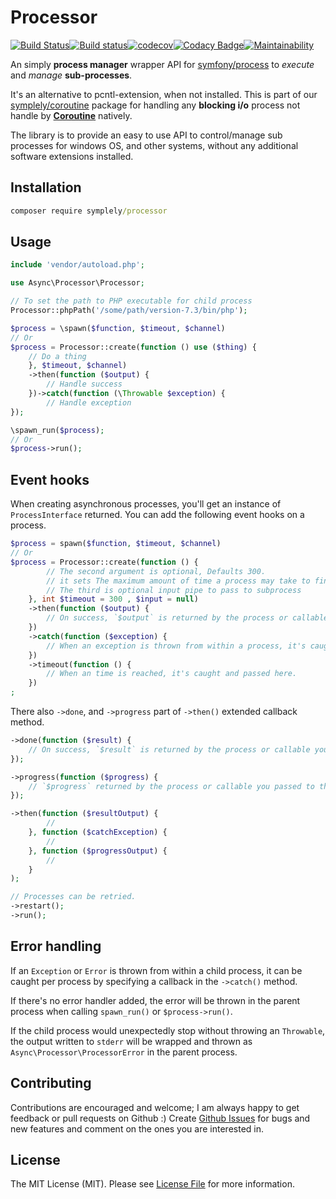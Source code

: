 # Processor

[![Build Status](https://travis-ci.org/symplely/processor.svg?branch=master)](https://travis-ci.org/symplely/processor)[![Build status](https://ci.appveyor.com/api/projects/status/nao2cjdlx1n9ka28/branch/master?svg=true)](https://ci.appveyor.com/project/techno-express/processor-hrjtw/branch/master)[![codecov](https://codecov.io/gh/symplely/processor/branch/master/graph/badge.svg)](https://codecov.io/gh/symplely/processor)[![Codacy Badge](https://api.codacy.com/project/badge/Grade/77f00be68e664239a7dadfd4892c796b)](https://www.codacy.com/app/techno-express/processor?utm_source=github.com&amp;utm_medium=referral&amp;utm_content=symplely/processor&amp;utm_campaign=Badge_Grade)[![Maintainability](https://api.codeclimate.com/v1/badges/a36bf7181cbefb6a0038/maintainability)](https://codeclimate.com/github/symplely/processor/maintainability)

An simply __process manager__ wrapper API for [symfony/process](https://github.com/symfony/process) to _execute_ and _manage_ **sub-processes**.

It's an alternative to pcntl-extension, when not installed. This is part of our [symplely/coroutine](https://github.com/symplely/coroutine) package for handling any **blocking i/o** process not handle by [**Coroutine**](https://github.com/symplely/coroutine) natively.

The library is to provide an easy to use API to control/manage sub processes for windows OS, and other systems, without any additional software extensions installed.

## Installation

```cmd
composer require symplely/processor
```

## Usage

```php
include 'vendor/autoload.php';

use Async\Processor\Processor;

// To set the path to PHP executable for child process
Processor::phpPath('/some/path/version-7.3/bin/php');

$process = \spawn($function, $timeout, $channel)
// Or
$process = Processor::create(function () use ($thing) {
    // Do a thing
    }, $timeout, $channel)
    ->then(function ($output) {
        // Handle success
    })->catch(function (\Throwable $exception) {
        // Handle exception
});

\spawn_run($process);
// Or
$process->run();
```

## Event hooks

When creating asynchronous processes, you'll get an instance of `ProcessInterface` returned.
You can add the following event hooks on a process.

```php
$process = spawn($function, $timeout, $channel)
// Or
$process = Processor::create(function () {
        // The second argument is optional, Defaults 300.
        // it sets The maximum amount of time a process may take to finish in seconds
        // The third is optional input pipe to pass to subprocess
    }, int $timeout = 300 , $input = null)
    ->then(function ($output) {
        // On success, `$output` is returned by the process or callable you passed to the queue.
    })
    ->catch(function ($exception) {
        // When an exception is thrown from within a process, it's caught and passed here.
    })
    ->timeout(function () {
        // When an time is reached, it's caught and passed here.
    })
;
```

There also `->done`, and `->progress` part of `->then()` extended callback method.

```php
->done(function ($result) {
    // On success, `$result` is returned by the process or callable you passed to the queue.
});

->progress(function ($progress) {
    // `$progress` returned by the process or callable you passed to the queue.
});

->then(function ($resultOutput) {
        //
    }, function ($catchException) {
        //
    }, function ($progressOutput) {
        //
    }
);

// Processes can be retried.
->restart();
->run();
```

## Error handling

If an `Exception` or `Error` is thrown from within a child process, it can be caught per process by specifying a callback in the `->catch()` method.

If there's no error handler added, the error will be thrown in the parent process when calling `spawn_run()` or `$process->run()`.

If the child process would unexpectedly stop without throwing an `Throwable`, the output written to `stderr` will be wrapped and thrown as `Async\Processor\ProcessorError` in the parent process.

## Contributing

Contributions are encouraged and welcome; I am always happy to get feedback or pull requests on Github :) Create [Github Issues](https://github.com/symplely/processor/issues) for bugs and new features and comment on the ones you are interested in.

## License

The MIT License (MIT). Please see [License File](LICENSE.md) for more information.
